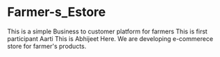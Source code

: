 # Farmer-s_Estore
This is a simple Business to customer platform for farmers
This is first participant Aarti
This is Abhijeet Here. We are developing e-commerece store for farmer's products.
